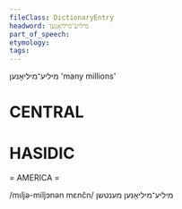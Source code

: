 ```yaml
---
fileClass: DictionaryEntry
headword: מיליע־מיליאָנען
part_of_speech: 
etymology: 
tags: 
---
```

מיליע־מיליאָנען
'many millions'

CENTRAL
========

HASIDIC
=======
= AMERICA = 

/mɩljə-miljɔnən mɛnčn/ מיליע־מיליאָנען מענטשן